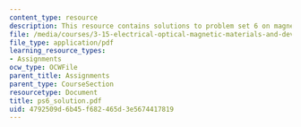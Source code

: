 ```yaml
---
content_type: resource
description: This resource contains solutions to problem set 6 on magnetic fundamentals.
file: /media/courses/3-15-electrical-optical-magnetic-materials-and-devices-fall-2006/4792509d6b45f682465d3e5674417819_ps6_solution.pdf
file_type: application/pdf
learning_resource_types:
- Assignments
ocw_type: OCWFile
parent_title: Assignments
parent_type: CourseSection
resourcetype: Document
title: ps6_solution.pdf
uid: 4792509d-6b45-f682-465d-3e5674417819
---
```

